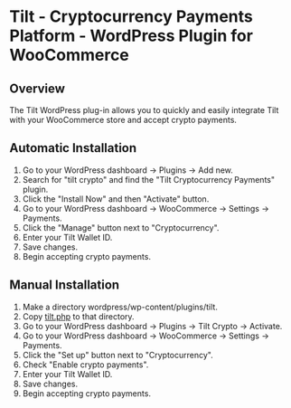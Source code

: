 # Tilt - Cryptocurrency Payments Platform - WordPress Plugin for WooCommerce

## Overview

The Tilt WordPress plug-in allows you to quickly and easily integrate Tilt with your WooCommerce store and accept crypto payments.

## Automatic Installation

1. Go to your WordPress dashboard -> Plugins -> Add new.
2. Search for "tilt crypto" and find the "Tilt Cryptocurrency Payments" plugin.
3. Click the "Install Now" and then "Activate" button.
4. Go to your WordPress dashboard -> WooCommerce -> Settings -> Payments.
5. Click the "Manage" button next to "Cryptocurrency".
6. Enter your Tilt Wallet ID.
7. Save changes.
8. Begin accepting crypto payments.

## Manual Installation

1. Make a directory wordpress/wp-content/plugins/tilt.
2. Copy [tilt.php](tilt/tilt.php) to that directory.
3. Go to your WordPress dashboard -> Plugins -> Tilt Crypto -> Activate.
4. Go to your WordPress dashboard -> WooCommerce -> Settings -> Payments.
5. Click the "Set up" button next to "Cryptocurrency".
6. Check "Enable crypto payments".
7. Enter your Tilt Wallet ID.
8. Save changes.
9. Begin accepting crypto payments.

